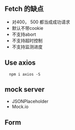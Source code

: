## Fetch 的缺点
- 对400， 500 都当成成功请求
- 默认不带cookie
- 不支持abort
- 不支持超时控制
- 不支持监测进度

## Use axios
```
  npm i axios -S
```

## mock server
- JSONPlaceholder
- Mock.io

## Form



